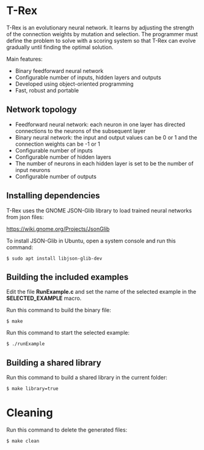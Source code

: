 # T-Rex

T-Rex is an evolutionary neural network. It learns by adjusting the strength of the connection weights by mutation and selection. The programmer must define the problem to solve with a scoring system so that T-Rex can evolve gradually until finding the optimal solution.

Main features:

- Binary feedforward neural network
- Configurable number of inputs, hidden layers and outputs
- Developed using object-oriented programming
- Fast, robust and portable

## Network topology

- Feedforward neural network: each neuron in one layer has directed connections to the neurons of the subsequent layer
- Binary neural network: the input and output values can be 0 or 1 and the connection weights can be -1 or 1
- Configurable number of inputs
- Configurable number of hidden layers 
- The number of neurons in each hidden layer is set to be the number of input neurons
- Configurable number of outputs

## Installing dependencies

T-Rex uses the GNOME JSON-Glib library to load trained neural networks from json files:

https://wiki.gnome.org/Projects/JsonGlib

To install JSON-Glib in Ubuntu, open a system console and run this command:

```
$ sudo apt install libjson-glib-dev
```

## Building the included examples

Edit the file **RunExample.c** and set the name of the selected example in the **SELECTED_EXAMPLE** macro.

Run this command to build the binary file:

```
$ make
```

Run this command to start the selected example:

```
$ ./runExample
```

## Building a shared library

Run this command to build a shared library in the current folder:

```
$ make library=true
```

# Cleaning

Run this command to delete the generated files:

```
$ make clean
```

